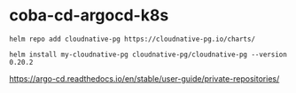 # coba-cd-argocd-k8s

```
helm repo add cloudnative-pg https://cloudnative-pg.io/charts/

helm install my-cloudnative-pg cloudnative-pg/cloudnative-pg --version 0.20.2
```

https://argo-cd.readthedocs.io/en/stable/user-guide/private-repositories/
